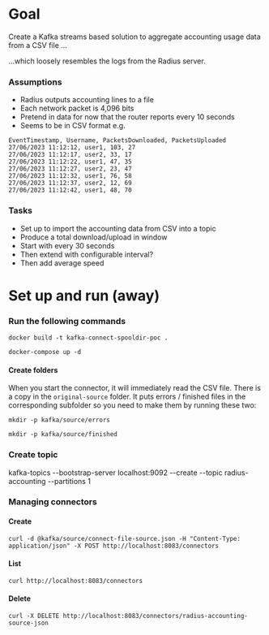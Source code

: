 # Goal
Create a Kafka streams based solution to aggregate accounting usage data from a CSV file ...

...which loosely resembles the logs from the Radius server.

### Assumptions
- Radius outputs accounting lines to a file
- Each network packet is 4,096 bits
- Pretend in data for now that the router reports every 10 seconds
- Seems to be in CSV format e.g.

```
EventTimestamp, Username, PacketsDownloaded, PacketsUploaded
27/06/2023 11:12:12, user1, 103, 27
27/06/2023 11:12:17, user2, 33, 17
27/06/2023 11:12:22, user1, 47, 35
27/06/2023 11:12:27, user2, 23, 47
27/06/2023 11:12:32, user1, 76, 58
27/06/2023 11:12:37, user2, 12, 69
27/06/2023 11:12:42, user1, 48, 70
```

### Tasks
- Set up to import the accounting data from CSV into a topic
- Produce a total download/upload in window
- Start with every 30 seconds
- Then extend with configurable interval?
- Then add average speed

# Set up and run (away)

### Run the following commands

`docker build -t kafka-connect-spooldir-poc .`

`docker-compose up -d`

#### Create folders
When you start the connector, it will immediately read the CSV file. There is a copy in the `original-source` folder.
It puts errors / finished files in the corresponding subfolder so you need to make them by running these two:

`mkdir -p kafka/source/errors`

`mkdir -p kafka/source/finished`

### Create topic
kafka-topics --bootstrap-server localhost:9092  --create --topic radius-accounting --partitions 1

### Managing connectors

#### Create
`curl -d @kafka/source/connect-file-source.json -H "Content-Type: application/json" -X POST http://localhost:8083/connectors`
#### List
`curl http://localhost:8083/connectors`
#### Delete
`curl -X DELETE http://localhost:8083/connectors/radius-accounting-source-json`